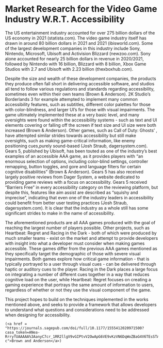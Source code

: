 <h1> Market Research for the Video Game Industry W.R.T. Accessibility </h1>
<p>
  The US entertainment industry accounted for over 275 billion dollars of the US economy in 2021 (statista.com). The video game industry itself has drawn in around 80 billion dollars in 2021 and 2021 (ibisworld.com). Some of the largest development companies in this industry include Sony, Nintendo, Microsoft, Ubisoft and Activision Blizzard (newzoo.com). Sony alone accounted for nearly 25 billion dollars in revenue in 2020/2021, followed by Nintendo with 16 billion, Blizzard with 8 billion, Xbox Game Studios with 2.7 and Ubisoft with 2.23 billion (thexboxhub.com). 
    
Despite the size and wealth of these development companies, the products they produce often fall short in delivering accessible software, and studios all tend to follow various regulations and standards regarding accessibility, sometimes even within their own teams (Brown & Anderson). 2K Studio’s Borderlands 3 for example attempted to implement many common accessibility features, such as subtitles, different color palettes for those with color-blindness, and larger UI’s for those with visual impairments. The game ultimately implemented these at a very basic level, and many oversights were found within the accessibility systems - such as text and UI elements covering or falling off the screen if text size and UI size were both increased (Brown & Anderson). Other games, such as Call of Duty: Ghosts’ , have attempted similar strides towards accessibility but still make oversights, such as making game-critical information, like enemy positioning cues,purely sound-based (Josh Straub, dagersystem.com). Gears 5, published by Ubisoft, has been touted as one of the industry’s best examples of an accessible AAA game, as it provides players with “an enormous selection of options, including color-blind settings, controller remapping, button toggles, and gore and language filters for certain cognitive disabilities” (Brown & Anderson). Gears 5 has also received largely positive reviews from Dager System, a website dedicated to providing game reviews with a focus on accessibility. Gears 5 received “Barriers Free” in every accessibility category on the reviewing platform, but despite this, features like aim assist are described as “squishy and imprecise”, indicating that even one of the industry leaders in accessibility could benefit from better user testing practices (Josh Straub, dagersystem.com). It is clear that the industry as a whole still has some significant strides to make in the name of accessibility. 

The aforementioned products are all AAA games produced with the goal of reaching the largest number of players possible. Other projects, such as Heartbeat: Regret and Racing in the Dark - both of which were produced by much smaller teams - exist on the market and attempt to provide developers with insight into what a developer must consider when making games accessible. These games differ from the previous AAA games mentioned as they specifically target the demographic of those with severe visual impairments. Both games explore how critical game information - that is typically portrayed to a user through visual cues - can be delivered through haptic or auditory cues to the player. Racing in the Dark places a large focus on integrating a number of different cues together in a way that reduces cognitive load on the user, while Heartbeat: Regret focuses on creating a gaming experience that portrays the same amount of information to users, regardless of whether or not they use the visual component of the game. 

This project hopes to build on the techniques implemented in the works mentioned above, and seeks to provide a framework that allows developers to understand what questions and considerations need to be addressed when designing for accessibility. 

    (<a href = "https://journals.sagepub.com/doi/full/10.1177/1555412020971500?casa_token=ANea-RrryfUAAAAA%3AanyC7cr_1RR2llgV9vGIPtvV2OwApG6VE9vKzVN6DqWoZBaG4V6TEsSTAEJBrIETKhRH6suq67-c">Brown and Anderson</a>) 

</p>
